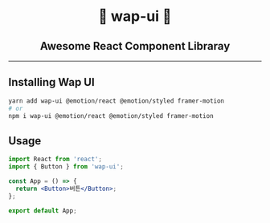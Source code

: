 <h1 align="center">🌟 wap-ui 🌟</h1>

<h2 align="center">Awesome React Component Libraray</h2>

---

## Installing Wap UI

```sh
yarn add wap-ui @emotion/react @emotion/styled framer-motion
# or
npm i wap-ui @emotion/react @emotion/styled framer-motion
```

## Usage

```jsx
import React from 'react';
import { Button } from 'wap-ui';

const App = () => {
  return <Button>버튼</Button>;
};

export default App;
```
